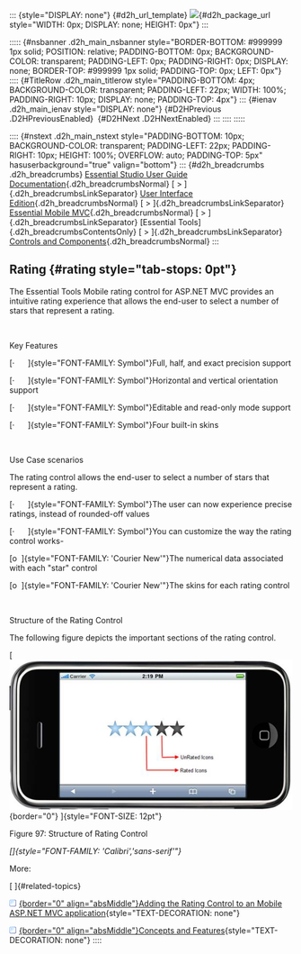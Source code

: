 ::: {style="DISPLAY: none"}
[](ms-xhelp:///?Id=d2h_url_template){#d2h_url_template} ![](!package_url!){#d2h_package_url style="WIDTH: 0px; DISPLAY: none; HEIGHT: 0px"}
:::

::::: {#nsbanner .d2h_main_nsbanner style="BORDER-BOTTOM: #999999 1px solid; POSITION: relative; PADDING-BOTTOM: 0px; BACKGROUND-COLOR: transparent; PADDING-LEFT: 0px; PADDING-RIGHT: 0px; DISPLAY: none; BORDER-TOP: #999999 1px solid; PADDING-TOP: 0px; LEFT: 0px"}
:::: {#TitleRow .d2h_main_titlerow style="PADDING-BOTTOM: 4px; BACKGROUND-COLOR: transparent; PADDING-LEFT: 22px; WIDTH: 100%; PADDING-RIGHT: 10px; DISPLAY: none; PADDING-TOP: 4px"}
::: {#ienav .d2h_main_ienav style="DISPLAY: none"}
[](ms-xhelp:///?Id=72d02dee-2d31-40a1-a06a-99c4b9151c85){#D2HPrevious .D2HPreviousEnabled}  [](ms-xhelp:///?Id=18b5cb4c-b1de-477b-8191-a36880b5c230){#D2HNext .D2HNextEnabled}
:::
::::
:::::

:::: {#nstext .d2h_main_nstext style="PADDING-BOTTOM: 10px; BACKGROUND-COLOR: transparent; PADDING-LEFT: 22px; PADDING-RIGHT: 10px; HEIGHT: 100%; OVERFLOW: auto; PADDING-TOP: 5px" hasuserbackground="true" valign="bottom"}
::: {#d2h_breadcrumbs .d2h_breadcrumbs}
[Essential Studio User Guide Documentation](ms-xhelp:///?Id=12457748-09e3-4d74-a240-8e049cedf030){.d2h_breadcrumbsNormal} [ \> ]{.d2h_breadcrumbsLinkSeparator} [User Interface Edition](ms-xhelp:///?Id=c29296b7-531c-413b-a0ec-488ca1f7f669){.d2h_breadcrumbsNormal} [ \> ]{.d2h_breadcrumbsLinkSeparator} [Essential Mobile MVC](ms-xhelp:///?Id=74df42e3-5434-4590-9be6-3ae2f911cbbc){.d2h_breadcrumbsNormal} [ \> ]{.d2h_breadcrumbsLinkSeparator} [Essential Tools]{.d2h_breadcrumbsContentsOnly} [ \> ]{.d2h_breadcrumbsLinkSeparator} [Controls and Components](ms-xhelp:///?Id=143afae1-3f83-4d32-9bfa-92ed7022a696){.d2h_breadcrumbsNormal}
:::

## Rating {#rating style="tab-stops: 0pt"}

The Essential Tools Mobile rating control for ASP.NET MVC provides an intuitive rating experience that allows the end-user to select a number of stars that represent a rating.

 

Key Features

[·      ]{style="FONT-FAMILY: Symbol"}Full, half, and exact precision support

[·      ]{style="FONT-FAMILY: Symbol"}Horizontal and vertical orientation support

[·      ]{style="FONT-FAMILY: Symbol"}Editable and read-only mode support

[·      ]{style="FONT-FAMILY: Symbol"}Four built-in skins

 

Use Case scenarios

The rating control allows the end-user to select a number of stars that represent a rating.

[·      ]{style="FONT-FAMILY: Symbol"}The user can now experience precise ratings, instead of rounded-off values

[·      ]{style="FONT-FAMILY: Symbol"}You can customize the way the rating control works-

[o  ]{style="FONT-FAMILY: 'Courier New'"}The numerical data associated with each "star" control

[o  ]{style="FONT-FAMILY: 'Courier New'"}The skins for each rating control

 

Structure of the Rating Control

The following figure depicts the important sections of the rating control.

[ ![Description: C:\\Users\\krishnarajd\\Desktop\\rtng.png](ImagesExt/image103_181.jpg){border="0"} ]{style="FONT-SIZE: 12pt"}

Figure 97: Structure of Rating Control

*[]{style="FONT-FAMILY: 'Calibri','sans-serif'"}*  

More:

[ ]{#related-topics}

[![](button.gif){border="0" align="absMiddle"}Adding the Rating Control to an Mobile ASP.NET MVC application](ms-xhelp:///?Id=18b5cb4c-b1de-477b-8191-a36880b5c230){style="TEXT-DECORATION: none"}

[![](button.gif){border="0" align="absMiddle"}Concepts and Features](ms-xhelp:///?Id=71c5d09f-2f9b-46e4-a958-4afa53a8ed38){style="TEXT-DECORATION: none"}
::::
